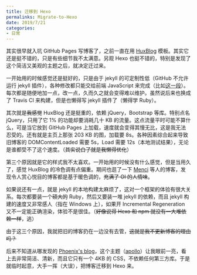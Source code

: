 ```yaml
---
title: 迁移到 Hexo
permalinks: Migrate-to-Hexo
date: 2019/7/21
categories:
- 日常
---
```


其实很早就入坑 GitHub Pages 写博客了，之前一直在用 [HuxBlog](https://github.com/Huxpro/huxblog-boilerplate) 模板。其实它还是挺不错的，只是有些细节我不太满意。另观 Hexo 也挺不错的，特别是发现了这个简洁又美观的主题之后，就决定迁过来。

<!-- more -->

一开始用的时候感觉还是挺好的，只是由于 jekyll 的可定制性低（GitHub 不允许运行 jekyll 插件），各种修改都只能交给前端 JavaScript 来完成（比如[这一段](https://github.com/YanWQ-monad/YanWQ-monad.github.io-archive/blob/blog/_includes/footer.html#L144-L291)）。每次都是随便地加一点，改一点，久而久之就会变得难以维护。虽然说后来也换成了 Travis CI 来构建，但是也懒得写 jekyll 插件了（懒得学 Ruby）。

其次就是~~我感觉~~ HuxBlog 还是挺重的，依赖 jQuery，Bootstrap 等库。特别点名 jQuery，只用了它 1% 的功能却要消耗几十 KB 的流量。这点流量平时可能不算什么，可是当它放到 GitHub Pages 上加载，速度就会变得其慢无比，这是我无法忍受的。还有就是主页上那张 203 KB 的图，加载要 8s。各种因素综合起来导致旧博客的 DOMContentLoaded 需要 5s，Load 需要 12s（本地测试结果），无论是谁都受不了这个速度。（~~其实说白了就是我懒得优化~~）

第三个原因就是它的样式我不太喜欢。一开始用的时候没有什么感觉，但是当用久了，感觉 HuxBlog 的冷色调有点偏重。期间也逛了一下 [Menci](https://oi.men.ci) 等人的博客，发现令人赏心悦目的博客都是基于暖色调的，~~充满了 OI 的人情味~~。

如果说还有一点，就是 jekyll 的本地构建太麻烦了，这对一个框架的体验有很大关系。每次都要装一个~~硕大的~~ Ruby，然后又要装一堆 jekyll 的依赖，而且 jekyll 构建的速度又非常感人（指在 Windows 上），如果开 Incremental Regeneration 又不一定能正确渲染，体验不是很佳。（~~好像说得 Hexo 和 npm 就没有一大堆依赖一样~~，逃）

由于这三个原因，我就把旧的博客扔在一边没有去管，~~这就是我不更新博客的理由吗？~~

后来不知道从哪发现的 [Phoenix's blog](https://blog.phoenixlzx.com)，这个主题（[apollo](https://github.com/pinggod/hexo-theme-apollo)）让我眼前一亮，看上去非常简洁、清新，而且它只有一个 4KB 的 CSS，不依赖任何第三方库。于是就临时起意，大手一挥（大误），把博客迁移到 Hexo 来。

